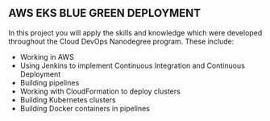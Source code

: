 ## AWS EKS BLUE GREEN DEPLOYMENT

In this project you will apply the skills and knowledge which were developed throughout the Cloud DevOps Nanodegree program. These include:

* Working in AWS
* Using Jenkins to implement Continuous Integration and Continuous Deployment
* Building pipelines
* Working with CloudFormation to deploy clusters
* Building Kubernetes clusters
* Building Docker containers in pipelines



